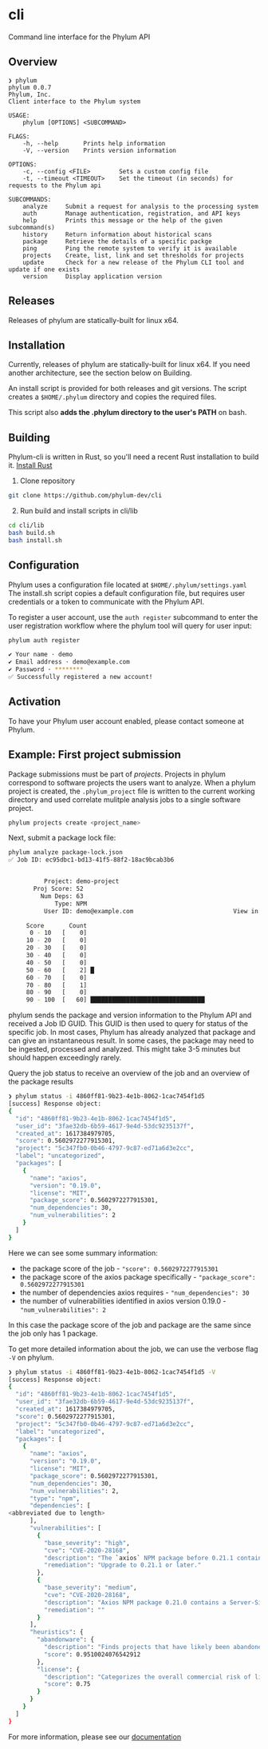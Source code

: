 # cli
Command line interface for the Phylum API

## Overview
```
❯ phylum
phylum 0.0.7
Phylum, Inc.
Client interface to the Phylum system

USAGE:
    phylum [OPTIONS] <SUBCOMMAND>

FLAGS:
    -h, --help       Prints help information
    -V, --version    Prints version information

OPTIONS:
    -c, --config <FILE>        Sets a custom config file
    -t, --timeout <TIMEOUT>    Set the timeout (in seconds) for requests to the Phylum api

SUBCOMMANDS:
    analyze     Submit a request for analysis to the processing system
    auth        Manage authentication, registration, and API keys
    help        Prints this message or the help of the given subcommand(s)
    history     Return information about historical scans
    package     Retrieve the details of a specific packge
    ping        Ping the remote system to verify it is available
    projects    Create, list, link and set thresholds for projects
    update      Check for a new release of the Phylum CLI tool and update if one exists
    version     Display application version
```

## Releases
Releases of phylum are statically-built for linux x64.

## Installation
Currently, releases of phylum are statically-built for linux x64. If you need another architecture, see the section below on Building.

An install script is provided for both releases and git versions. The script creates a `$HOME/.phylum` directory and copies the required files.

This script also **adds the .phylum directory to the user's PATH** on bash.

## Building
Phylum-cli is written in Rust, so you'll need a recent Rust installation to build it. [Install Rust](https://www.rust-lang.org/tools/install)
1. Clone repository
```sh
git clone https://github.com/phylum-dev/cli
```
2. Run build and install scripts in cli/lib
```sh
cd cli/lib
bash build.sh
bash install.sh
```

## Configuration
Phylum uses a configuration file located at `$HOME/.phylum/settings.yaml`
The install.sh script copies a default configuration file, but requires user credentials or a token to communicate with the Phylum API.

To register a user account, use the `auth register` subcommand to enter the user registration workflow where the phylum tool will query for user input:
```sh
phylum auth register

✔ Your name · demo
✔ Email address · demo@example.com
✔ Password · ********
✅ Successfully registered a new account!
```

## Activation
To have your Phylum user account enabled, please contact someone at Phylum.

## Example: First project submission
Package submissions must be part of _projects_. Projects in phylum correspond to software projects the users want to analyze. When a phylum project is created, the `.phylum_project` file is written to the current working directory and used correlate mulitple analysis jobs to a single software project.
```sh
phylum projects create <project_name>
```
Next, submit a package lock file:
```sh
phylum analyze package-lock.json
✅ Job ID: ec95dbc1-bd13-41f5-88f2-18ac9bcab3b6


          Project: demo-project                                            Label: uncategorized
       Proj Score: 52                                                       Date: 2021-07-23 15:30:42 UTC
         Num Deps: 63                                                     Job ID: ec95dbc1-bd13-41f5-88f2-18ac9bcab3b6
             Type: NPM                                                  Language: Javascript
          User ID: demo@example.com                            View in Phylum UI: https://app.phylum.io/ec95dbc1-bd13-41f5-88f2-18ac9bcab3b6

     Score       Count
      0 - 10   [    0]                                                                                  Project Score: 0.6
     10 - 20   [    0]                                                                        Malicious Code Risk MAL:   0
     20 - 30   [    0]                                                                         Vulnerability Risk VLN:   0
     30 - 40   [    0]                                                                           Engineering Risk ENG:   0
     40 - 50   [    0]                                                                                Author Risk AUT:   0
     50 - 60   [    2] █                                                                             License Risk LIC:   0
     60 - 70   [    0]
     70 - 80   [    1]
     80 - 90   [    0]
     90 - 100  [   60] ████████████████████████████████

```
phylum sends the package and version information to the Phylum API and received a Job ID GUID. This GUID is then used to query for status of the specific job. In most cases, Phylum has already analyzed that package and can give an instantaneous result. In some cases, the package may need to be ingested, processed and analyzed. This might take 3-5 minutes but should happen exceedingly rarely.

Query the job status to receive an overview of the job and an overview of the package results
```sh
❯ phylum status -i 4860ff81-9b23-4e1b-8062-1cac7454f1d5
[success] Response object:
{
  "id": "4860ff81-9b23-4e1b-8062-1cac7454f1d5",
  "user_id": "3fae32db-6b59-4617-9e4d-53dc9235137f",
  "created_at": 1617384979705,
  "score": 0.5602972277915301,
  "project": "5c347fb0-0b46-4797-9c87-ed71a6d3e2cc",
  "label": "uncategorized",
  "packages": [
    {
      "name": "axios",
      "version": "0.19.0",
      "license": "MIT",
      "package_score": 0.5602972277915301,
      "num_dependencies": 30,
      "num_vulnerabilities": 2
    }
  ]
}
```
Here we can see some summary information:
* the package score of the job - `"score": 0.5602972277915301`
* the package score of the axios package specifically - `"package_score": 0.5602972277915301`
* the number of dependencies axios requires - `"num_dependencies": 30`
* the number of vulnerabilities identified in axios version 0.19.0 - `"num_vulnerabilities": 2`

In this case the package score of the job and package are the same since the job only has 1 package.

To get more detailed information about the job, we can use the verbose flag `-V` on phylum.
```sh
❯ phylum status -i 4860ff81-9b23-4e1b-8062-1cac7454f1d5 -V
[success] Response object:
{
  "id": "4860ff81-9b23-4e1b-8062-1cac7454f1d5",
  "user_id": "3fae32db-6b59-4617-9e4d-53dc9235137f",
  "created_at": 1617384979705,
  "score": 0.5602972277915301,
  "project": "5c347fb0-0b46-4797-9c87-ed71a6d3e2cc",
  "label": "uncategorized",
  "packages": [
    {
      "name": "axios",
      "version": "0.19.0",
      "license": "MIT",
      "package_score": 0.5602972277915301,
      "num_dependencies": 30,
      "num_vulnerabilities": 2,
      "type": "npm",
      "dependencies": [
<abbreviated due to length>
      ],
      "vulnerabilities": [
        {
          "base_severity": "high",
          "cve": "CVE-2020-28168",
          "description": "The `axios` NPM package before 0.21.1 contains a Server-Side Request Forgery (SSRF) vulnerability where an attacker is able to bypass a proxy by providing a URL that responds with a redirect to a restricted host or IP address.",
          "remediation": "Upgrade to 0.21.1 or later."
        },
        {
          "base_severity": "medium",
          "cve": "CVE-2020-28168",
          "description": "Axios NPM package 0.21.0 contains a Server-Side Request Forgery (SSRF) vulnerability where an attacker is able to bypass a proxy by providing a URL that responds with a redirect to a restricted host or IP address.",
          "remediation": ""
        }
      ],
      "heuristics": {
        "abandonware": {
          "description": "Finds projects that have likely been abandoned. [domain: EngineeringRisk]",
          "score": 0.9510024076542912
        },
        "license": {
          "description": "Categorizes the overall commercial risk of license used by this package. [domain: LicenseRisk]",
          "score": 0.75
        }
      }
    }
  ]
}
```
For more information, please see our [documentation](https://docs.phylum.io/docs)

